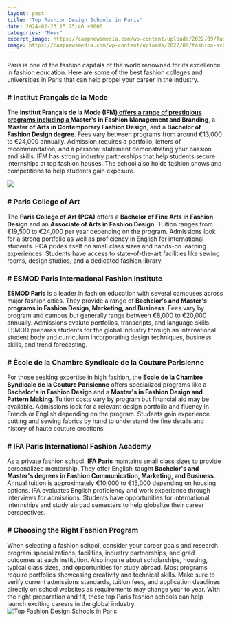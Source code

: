 ```yaml
---
layout: post
title: "Top Fashion Design Schools in Paris"
date: 2024-02-23 15:25:46 +0000
categories: "News"
excerpt_image: https://campnewsmedia.com/wp-content/uploads/2022/09/fashion-schools-in-paris-france-768x512.png
image: https://campnewsmedia.com/wp-content/uploads/2022/09/fashion-schools-in-paris-france-768x512.png
---
```


Paris is one of the fashion capitals of the world renowned for its excellence in fashion education. Here are some of the best fashion colleges and universities in Paris that can help propel your career in the industry.
### # Institut Français de la Mode 
The **Institut Français de la Mode (IFM)[ offers a range of prestigious programs including a ](https://store.fi.io.vn/xmas-holiday-dog-lover-funny-scottish-terrier-christmas-tree-2)Master's in Fashion Management and Branding**, a **Master of Arts in Contemporary Fashion Design**, and a **Bachelor of Fashion Design degree**. Fees vary between programs from around €13,000 to €24,000 annually. Admission requires a portfolio, letters of recommendation, and a personal statement demonstrating your passion and skills. IFM has strong industry partnerships that help students secure internships at top fashion houses. The school also holds fashion shows and competitions to help students gain exposure.  

![](https://www.esmod.edu.my/inpage/image/news54/2.jpg)
### # Paris College of Art
The **Paris College of Art (PCA)** offers a **Bachelor of Fine Arts in Fashion Design** and an **Associate of Arts in Fashion Design**. Tuition ranges from €19,500 to €24,000 per year depending on the program. Admissions look for a strong portfolio as well as proficiency in English for international students. PCA prides itself on small class sizes and hands-on learning experiences. Students have access to state-of-the-art facilities like sewing rooms, design studios, and a dedicated fashion library.
### # ESMOD Paris International Fashion Institute
**ESMOD Paris** is a leader in fashion education with several campuses across major fashion cities. They provide a range of **Bachelor's and Master's programs in Fashion Design, Marketing, and Business**. Fees vary by program and campus but generally range between €8,000 to €20,000 annually. Admissions evalute portfolios, transcripts, and language skills. ESMOD prepares students for the global industry through an international student body and curriculum incorporating design techniques, business skills, and trend forecasting.
### # École de la Chambre Syndicale de la Couture Parisienne 
For those seeking expertise in high fashion, the **École de la Chambre Syndicale de la Couture Parisienne** offers specialized programs like a **Bachelor's in Fashion Design** and a **Master's in Fashion Design and Pattern Making**. Tuition costs vary by program but financial aid may be available. Admissions look for a relevant design portfolio and fluency in French or English depending on the program. Students gain experience cutting and sewing fabrics by hand to understand the fine details and history of haute couture creations.
### # IFA Paris International Fashion Academy
As a private fashion school, **IFA Paris** maintains small class sizes to provide personalized mentorship. They offer English-taught **Bachelor's and Master's degrees in Fashion Communication, Marketing, and Business**. Annual tuition is approximately €10,000 to €15,000 depending on housing options. IFA evaluates English proficiency and work experience through interviews for admissions. Students have opportunities for international internships and study abroad semesters to help globalize their career perspectives.
### # Choosing the Right Fashion Program 
When selecting a fashion school, consider your career goals and research program specializations, facilities, industry partnerships, and grad outcomes at each institution. Also inquire about scholarships, housing, typical class sizes, and opportunities for study abroad. Most programs require portfolios showcasing creativity and technical skills. Make sure to verify current admissions standards, tuition fees, and application deadlines directly on school websites as requirements may change year to year. With the right preparation and fit, these top Paris fashion schools can help launch exciting careers in the global industry.
![Top Fashion Design Schools in Paris](https://campnewsmedia.com/wp-content/uploads/2022/09/fashion-schools-in-paris-france-768x512.png)